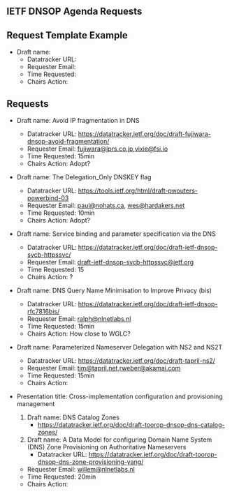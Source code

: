 ## IETF DNSOP Agenda Requests

## Request Template Example

*   Draft name:
    - Datatracker URL:
    - Requester Email:
    - Time Requested:
    - Chairs Action:

## Requests

*   Draft name:  Avoid IP fragmentation in DNS
    - Datatracker URL:  https://datatracker.ietf.org/doc/draft-fujiwara-dnsop-avoid-fragmentation/
    - Requester Email: fujiwara@jprs.co.jp,vixie@fsi.io
    - Time Requested:  15min
    - Chairs Action: Adopt?

*   Draft name:   The Delegation_Only DNSKEY flag
    - Datatracker URL:  https://tools.ietf.org/html/draft-pwouters-powerbind-03
    - Requester Email: paul@nohats.ca, wes@hardakers.net
    - Time Requested:  10min
    - Chairs Action: Adopt?

*   Draft name: Service binding and parameter specification via the DNS
    - Datatracker URL: https://datatracker.ietf.org/doc/draft-ietf-dnsop-svcb-httpssvc/
    - Requester Email: draft-ietf-dnsop-svcb-httpssvc@ietf.org
    - Time Requested: 15
    - Chairs Action: ?

*   Draft name: DNS Query Name Minimisation to Improve Privacy (bis)
    - Datatracker URL: https://datatracker.ietf.org/doc/draft-ietf-dnsop-rfc7816bis/
    - Requester Email: ralph@nlnetlabs.nl
    - Time Requested: 15min
    - Chairs Action: How close to WGLC? 

*   Draft name: Parameterized Nameserver Delegation with NS2 and NS2T
    - Datatracker URL: https://datatracker.ietf.org/doc/draft-tapril-ns2/
    - Requester Email: tim@tapril.net,rweber@akamai.com
    - Time Requested: 15min
    - Chairs Action:

*   Presentation title: Cross-implementation configuration and provisioning management
    1. Draft name: DNS Catalog Zones
       - https://datatracker.ietf.org/doc/draft-toorop-dnsop-dns-catalog-zones/
    2. Draft name: A Data Model for configuring Domain Name System (DNS) Zone Provisioning on Authoritative Nameservers
       - Datatracker URL: https://datatracker.ietf.org/doc/draft-toorop-dnsop-dns-zone-provisioning-yang/
    - Requester Email: willem@nlnetlabs.nl
    - Time Requested: 20min
    - Chairs Action:
